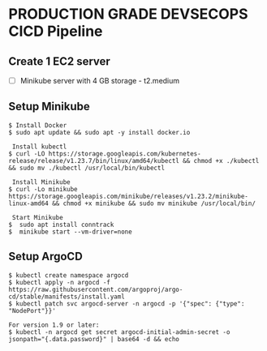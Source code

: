 


# PRODUCTION GRADE DEVSECOPS CICD Pipeline

## Create 1 EC2 server
- [ ] Minikube server with 4 GB storage - t2.medium

## Setup Minikube
```
$ Install Docker
$ sudo apt update && sudo apt -y install docker.io

 Install kubectl
$ curl -LO https://storage.googleapis.com/kubernetes-release/release/v1.23.7/bin/linux/amd64/kubectl && chmod +x ./kubectl && sudo mv ./kubectl /usr/local/bin/kubectl

 Install Minikube
$ curl -Lo minikube https://storage.googleapis.com/minikube/releases/v1.23.2/minikube-linux-amd64 && chmod +x minikube && sudo mv minikube /usr/local/bin/

 Start Minikube
$  sudo apt install conntrack
$  minikube start --vm-driver=none
```

## Setup ArgoCD
```
$ kubectl create namespace argocd
$ kubectl apply -n argocd -f https://raw.githubusercontent.com/argoproj/argo-cd/stable/manifests/install.yaml
$ kubectl patch svc argocd-server -n argocd -p '{"spec": {"type": "NodePort"}}' 

For version 1.9 or later:
$ kubectl -n argocd get secret argocd-initial-admin-secret -o jsonpath="{.data.password}" | base64 -d && echo
```
